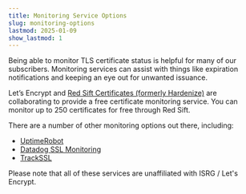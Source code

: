```yaml
---
title: Monitoring Service Options
slug: monitoring-options
lastmod: 2025-01-09
show_lastmod: 1
---
```


Being able to monitor TLS certificate status is helpful for many of our subscribers. Monitoring services can assist with things like expiration notifications and keeping an eye out for unwanted issuance.

Let’s Encrypt and [Red Sift Certificates (formerly Hardenize)]((https://redsift.com/pulse-platform/certificates)) are collaborating to provide a free certificate monitoring service. You can monitor up to 250 certificates for free through Red Sift.

There are a number of other monitoring options out there, including:

* [UptimeRobot](https://uptimerobot.com/ssl-monitoring/)
* [Datadog SSL Monitoring](https://www.datadoghq.com/monitoring/ssl-monitoring/)
* [TrackSSL](https://trackssl.com/)

Please note that all of these services are unaffiliated with ISRG / Let's Encrypt.
